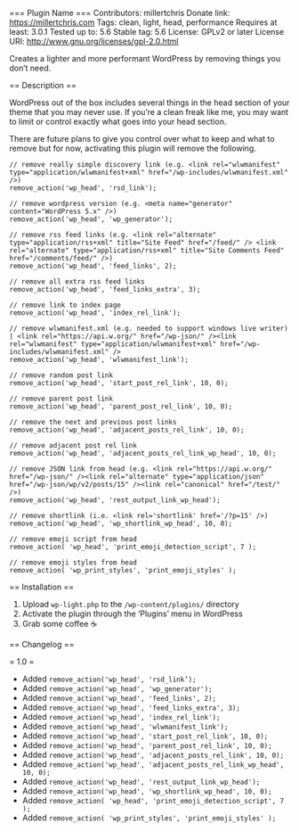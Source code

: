 === Plugin Name ===
Contributors: millertchris
Donate link: https://millertchris.com
Tags: clean, light, head, performance
Requires at least: 3.0.1
Tested up to: 5.6
Stable tag: 5.6
License: GPLv2 or later
License URI: http://www.gnu.org/licenses/gpl-2.0.html

Creates a lighter and more performant WordPress by removing things you don’t need.

== Description ==

WordPress out of the box includes several things in the head section of your theme that you may never use. If you’re a clean freak like me, you may want to limit or control exactly what goes into your head section.

There are future plans to give you control over what to keep and what to remove but for now, activating this plugin will remove the following.

```
// remove really simple discovery link (e.g. <link rel="wlwmanifest" type="application/wlwmanifest+xml" href="/wp-includes/wlwmanifest.xml" />)
remove_action('wp_head', 'rsd_link');

// remove wordpress version (e.g. <meta name="generator" content="WordPress 5.x" />)
remove_action('wp_head', 'wp_generator');

// remove rss feed links (e.g. <link rel="alternate" type="application/rss+xml" title="Site Feed" href="/feed/" /> <link rel="alternate" type="application/rss+xml" title="Site Comments Feed" href="/comments/feed/" />)
remove_action('wp_head', 'feed_links', 2);

// remove all extra rss feed links
remove_action('wp_head', 'feed_links_extra', 3);

// remove link to index page
remove_action('wp_head', 'index_rel_link');

// remove wlwmanifest.xml (e.g. needed to support windows live writer) | <link rel="https://api.w.org/" href="/wp-json/" /><link rel="wlwmanifest" type="application/wlwmanifest+xml" href="/wp-includes/wlwmanifest.xml" />
remove_action('wp_head', 'wlwmanifest_link');

// remove random post link
remove_action('wp_head', 'start_post_rel_link', 10, 0);

// remove parent post link
remove_action('wp_head', 'parent_post_rel_link', 10, 0);

// remove the next and previous post links
remove_action('wp_head', 'adjacent_posts_rel_link', 10, 0);

// remove adjacent post rel link
remove_action('wp_head', 'adjacent_posts_rel_link_wp_head', 10, 0);

// remove JSON link from head (e.g. <link rel="https://api.w.org/" href="/wp-json/" /><link rel="alternate" type="application/json" href="/wp-json/wp/v2/posts/15" /><link rel="canonical" href="/test/" />)
remove_action('wp_head', 'rest_output_link_wp_head');

// remove shortlink (i.e. <link rel='shortlink' href='/?p=15' />)
remove_action('wp_head', 'wp_shortlink_wp_head', 10, 0);

// remove emoji script from head
remove_action( 'wp_head', 'print_emoji_detection_script', 7 );

// remove emoji styles from head
remove_action( 'wp_print_styles', 'print_emoji_styles' );
```

== Installation ==

1. Upload `wp-light.php` to the `/wp-content/plugins/` directory
2. Activate the plugin through the ‘Plugins’ menu in WordPress
3. Grab some coffee ☕

== Changelog ==

= 1.0 =

- Added `remove_action('wp_head', 'rsd_link’);`
- Added `remove_action('wp_head', 'wp_generator');`
- Added `remove_action('wp_head', 'feed_links', 2);`
- Added `remove_action('wp_head', 'feed_links_extra', 3);`
- Added `remove_action('wp_head', 'index_rel_link');`
- Added `remove_action('wp_head', 'wlwmanifest_link');`
- Added `remove_action('wp_head', 'start_post_rel_link', 10, 0);`
- Added `remove_action('wp_head', 'parent_post_rel_link', 10, 0);`
- Added `remove_action('wp_head', 'adjacent_posts_rel_link', 10, 0);`
- Added `remove_action('wp_head', 'adjacent_posts_rel_link_wp_head', 10, 0);`
- Added `remove_action('wp_head', 'rest_output_link_wp_head');`
- Added `remove_action('wp_head', 'wp_shortlink_wp_head', 10, 0);`
- Added `remove_action( 'wp_head', 'print_emoji_detection_script', 7 );`
- Added `remove_action( 'wp_print_styles', 'print_emoji_styles' );`
